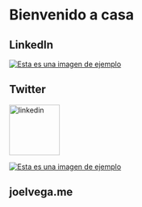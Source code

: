 # Bienvenido a casa
## LinkedIn
[![Esta es una imagen de ejemplo](http://pngimg.com/uploads/linkedIn/linkedIn_PNG2.png)](https://linkedin.com/in/joel-pablo)
## Twitter
<img src="http://pngimg.com/uploads/linkedIn/linkedIn_PNG2.png" alt="linkedin" width="100"/>

[![Esta es una imagen de ejemplo](https://images.vexels.com/media/users/3/137419/isolated/preview/b1a3fab214230557053ed1c4bf17b46c-logotipo-del-icono-de-twitter-by-vexels.png)](https://twitter.com/joel5vega)

## joelvega.me

